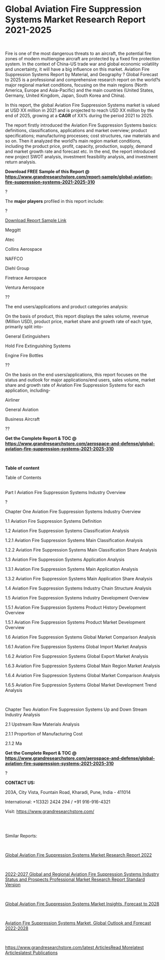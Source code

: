 <h1>Global Aviation Fire Suppression Systems Market Research Report 2021-2025</h1><br/><p>Fire is one of the most dangerous threats to an aircraft, the potential fire zones of modern multiengine aircraft are protected by a fixed fire protection system. In the context of China-US trade war and global economic volatility and uncertainty, it will have a big influence on this market. Aviation Fire Suppression Systems Report by Material, and Geography ? Global Forecast to 2025 is a professional and comprehensive research report on the world?s major regional market conditions, focusing on the main regions (North America, Europe and Asia-Pacific) and the main countries (United States, Germany, United Kingdom, Japan, South Korea and China).</p>
 
 
 
 <p>In this report, the global Aviation Fire Suppression Systems market is valued at USD XX million in 2021 and is projected to reach USD XX million by the end of 2025, growing at a <strong>CAGR</strong> of XX% during the period 2021 to 2025.</p>
 
 
 
 <p>The report firstly introduced the Aviation Fire Suppression Systems basics: definitions, classifications, applications and market overview; product specifications; manufacturing processes; cost structures, raw materials and so on. Then it analyzed the world?s main region market conditions, including the product price, profit, capacity, production, supply, demand and market growth rate and forecast etc. In the end, the report introduced new project SWOT analysis, investment feasibility analysis, and investment return analysis.</p>
 
 
 
 <div><b>Download FREE Sample of this Report @ <a href="https://www.grandresearchstore.com/report-sample/global-aviation-fire-suppression-systems-2021-2025-310">https://www.grandresearchstore.com/report-sample/global-aviation-fire-suppression-systems-2021-2025-310</a></b></div>
 
 
 
 <p>? </p>
 
 
 
 <p>The <strong>major players</strong> profiled in this report include:</p>
 
 
 
 <p>? </p>
 
 
 
 <p><a href="https://www.grandresearchstore.com/mr-admin/report-sample/global-aviation-fire-suppression-systems-2021-2025-310">Download Report Sample Link</a></p>
 
 
 
 <p>Meggitt</p>
 
 
 
 <p>Atec</p>
 
 
 
 <p>Collins Aerospace</p>
 
 
 
 <p>NAFFCO</p>
 
 
 
 <p>Diehl Group</p>
 
 
 
 <p>Firetrace Aerospace</p>
 
 
 
 <p>Ventura Aerospace</p>
 
 
 
 <p>??</p>
 
 
 
 <p>The end users/applications and product categories analysis:</p>
 
 
 
 <p>On the basis of product, this report displays the sales volume, revenue (Million USD), product price, market share and growth rate of each type, primarily split into-</p>
 
 
 
 <p>General Extinguishers</p>
 
 
 
 <p>Hold Fire Extinguishing Systems</p>
 
 
 
 <p>Engine Fire Bottles</p>
 
 
 
 <p>??</p>
 
 
 
 <p>On the basis on the end users/applications, this report focuses on the status and outlook for major applications/end users, sales volume, market share and growth rate of Aviation Fire Suppression Systems for each application, including-</p>
 
 
 
 <p>Airliner</p>
 
 
 
 <p>General Aviation</p>
 
 
 
 <p>Business Aircraft</p>
 
 
 
 <p>??</p>
 
 
 
 <div><b>Get the Complete Report & TOC @ <a href="https://www.grandresearchstore.com/aerospace-and-defense/global-aviation-fire-suppression-systems-2021-2025-310">https://www.grandresearchstore.com/aerospace-and-defense/global-aviation-fire-suppression-systems-2021-2025-310</a></b></div>
 
 
 
 <p><br />
 
 <b>Table of content</b></p>
 
 
 
 <p>Table of Contents<br />
 
 <br />
 
 Part I Aviation Fire Suppression Systems Industry Overview<br />
 
 ?<br />
 
 Chapter One Aviation Fire Suppression Systems Industry Overview<br />
 
 1.1 Aviation Fire Suppression Systems Definition<br />
 
 1.2 Aviation Fire Suppression Systems Classification Analysis<br />
 
 1.2.1 Aviation Fire Suppression Systems Main Classification Analysis<br />
 
 1.2.2 Aviation Fire Suppression Systems Main Classification Share Analysis<br />
 
 1.3 Aviation Fire Suppression Systems Application Analysis<br />
 
 1.3.1 Aviation Fire Suppression Systems Main Application Analysis<br />
 
 1.3.2 Aviation Fire Suppression Systems Main Application Share Analysis<br />
 
 1.4 Aviation Fire Suppression Systems Industry Chain Structure Analysis<br />
 
 1.5 Aviation Fire Suppression Systems Industry Development Overview<br />
 
 1.5.1 Aviation Fire Suppression Systems Product History Development Overview<br />
 
 1.5.1 Aviation Fire Suppression Systems Product Market Development Overview<br />
 
 1.6 Aviation Fire Suppression Systems Global Market Comparison Analysis<br />
 
 1.6.1 Aviation Fire Suppression Systems Global Import Market Analysis<br />
 
 1.6.2 Aviation Fire Suppression Systems Global Export Market Analysis<br />
 
 1.6.3 Aviation Fire Suppression Systems Global Main Region Market Analysis<br />
 
 1.6.4 Aviation Fire Suppression Systems Global Market Comparison Analysis<br />
 
 1.6.5 Aviation Fire Suppression Systems Global Market Development Trend Analysis<br />
 
 <br />
 
 Chapter Two Aviation Fire Suppression Systems Up and Down Stream Industry Analysis<br />
 
 2.1 Upstream Raw Materials Analysis<br />
 
 2.1.1 Proportion of Manufacturing Cost<br />
 
 2.1.2 Ma</p>
 
 
 
 <div><b>Get the Complete Report & TOC @ <a href="https://www.grandresearchstore.com/aerospace-and-defense/global-aviation-fire-suppression-systems-2021-2025-310">https://www.grandresearchstore.com/aerospace-and-defense/global-aviation-fire-suppression-systems-2021-2025-310</a></b></div>
 
 
 
 <p>? </p>
 
 
 
 <p><b>CONTACT US:</b><br />
 
 203A, City Vista, Fountain Road, Kharadi, Pune, India - 411014<br />
 
 International: +1(332) 2424 294 / +91 916-916-4321<br />
 
 Visit: <a href="https://www.grandresearchstore.com/">https://www.grandresearchstore.com/</a><br />
 
 <br />
 
 <br />
 
 Similar Reports:<br />
 
 <br />
 
 <a href="https://www.grandresearchstore.com/machines/global-aviation-fire-suppression-systems-2022-786">Global Aviation Fire Suppression Systems Market Research Report 2022</a><br />
 
 <br />
 
 <a href="https://www.grandresearchstore.com/machines/global-regional-aviation-fire-suppression-systems-2022-2027-413">2022-2027 Global and Regional Aviation Fire Suppression Systems Industry Status and Prospects Professional Market Research Report Standard Version</a><br />
 
 <br />
 
 <a href="https://www.grandresearchstore.com/machines/global-aviation-fire-suppression-systems-2028-67">Global Aviation Fire Suppression Systems Market Insights, Forecast to 2028</a><br />
 
 <br />
 
 <a href="https://www.grandresearchstore.com/machines/global-aviation-fire-suppression-systems-forecast-2022-2028-651">Aviation Fire Suppression Systems Market, Global Outlook and Forecast 2022-2028</a><br />
 
 <br />
 
 <a href="https://gyeongbokgung.com">https://www.grandresearchstore.com/</a><a href="https://hallyeomaritime.com">latest Articles</a><a href="https://jingwansa.com">Read More</a><a href="https://nguoiviet.jp/">latest Articles</a><a href="https://www.intelmarketresearch.com/">latest Publications</a></p>